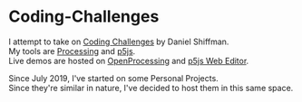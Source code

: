 # Coding-Challenges
I attempt to take on [Coding Challenges](https://thecodingtrain.com/CodingChallenges/) by Daniel Shiffman.  
My tools are [Processing](https://processing.org/) and [p5js](https://p5js.org/).  
Live demos are hosted on [OpenProcessing](https://www.openprocessing.org/user/181789/#sketches) and [p5js Web Editor](https://editor.p5js.org/brytlao/sketches).
  
Since July 2019, I've started on some Personal Projects.  
Since they're similar in nature, I've decided to host them in this same space.

